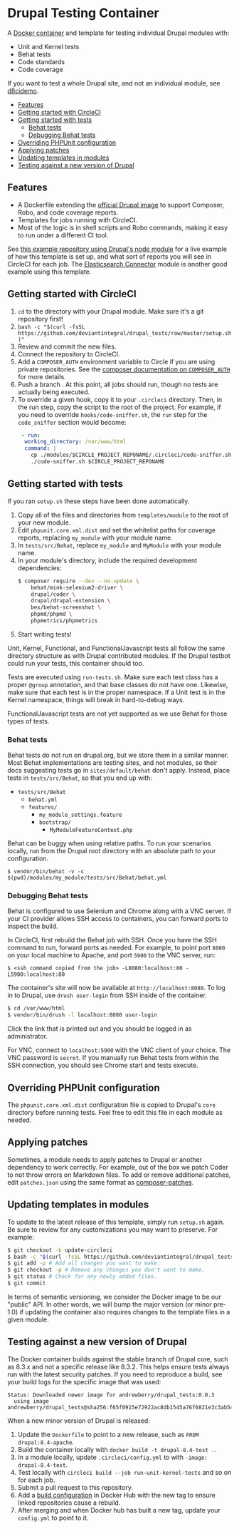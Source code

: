 # Drupal Testing Container

A [Docker container](https://hub.docker.com/r/andrewberry/drupal_tests/) and
template for testing individual Drupal modules with:

* Unit and Kernel tests
* Behat tests
* Code standards
* Code coverage

If you want to test a whole Drupal site, and not an individual module, see
[d8cidemo](https://github.com/juampynr/d8cidemo).

<!-- START doctoc generated TOC please keep comment here to allow auto update -->
<!-- DON'T EDIT THIS SECTION, INSTEAD RE-RUN doctoc TO UPDATE -->


- [Features](#features)
- [Getting started with CircleCI](#getting-started-with-circleci)
- [Getting started with tests](#getting-started-with-tests)
  - [Behat tests](#behat-tests)
  - [Debugging Behat tests](#debugging-behat-tests)
- [Overriding PHPUnit configuration](#overriding-phpunit-configuration)
- [Applying patches](#applying-patches)
- [Updating templates in modules](#updating-templates-in-modules)
- [Testing against a new version of Drupal](#testing-against-a-new-version-of-drupal)

<!-- END doctoc generated TOC please keep comment here to allow auto update -->

## Features

* A Dockerfile extending the
  [official Drupal image](https://hub.docker.com/_/drupal/) to support
  Composer, Robo, and code coverage reports.
* Templates for jobs running with CircleCI.
* Most of the logic is in shell scripts and Robo commands, making it easy to
  run under a different CI tool.

See
[this example repository using Drupal's node module](https://github.com/deviantintegral/drupal_tests_node_example)
for a live example of how this template is set up, and what sort of reports you
will see in CircleCI for each job. The
[Elasticsearch Connector](https://github.com/nodespark/elasticsearch_connector)
module is another good example using this template.

## Getting started with CircleCI

1. `cd` to the directory with your Drupal module. Make sure it's a git
   repository first!
1. `bash -c "$(curl -fsSL https://github.com/deviantintegral/drupal_tests/raw/master/setup.sh)"`
1. Review and commit the new files.
1. Connect the repository to CircleCI.
1. Add a `COMPOSER_AUTH` environment variable to Circle if you are using
   private repositories. See the [composer documentation on `COMPOSER_AUTH`](https://getcomposer.org/doc/03-cli.md#composer-auth)
   for more details.
1. Push a branch . At this point, all jobs should run, though no tests are
   actually being executed.
1. To override a given hook, copy it to your `.circleci` directory. Then, in
   the run step, copy the script to the root of the project. For example, if
   you need to override `hooks/code-sniffer.sh`, the `run` step for the
   `code_sniffer` section would become:
   ```yaml
    - run:
     working_directory: /var/www/html
     command: |
       cp ./modules/$CIRCLE_PROJECT_REPONAME/.circleci/code-sniffer.sh /var/www/html
       ./code-sniffer.sh $CIRCLE_PROJECT_REPONAME
    ```

## Getting started with tests

If you ran `setup.sh` these steps have been done automatically.

1. Copy all of the files and directories from `templates/module` to the root of
   your new module.
1. Edit `phpunit.core.xml.dist` and set the whitelist paths for coverage
   reports, replacing `my_module` with your module name.
1. In `tests/src/Behat`, replace `my_module` and `MyModule` with your module name.
1. In your module's directory, include the required development dependencies:
   ```sh
   $ composer require --dev --no-update \
       behat/mink-selenium2-driver \
       drupal/coder \
       drupal/drupal-extension \
       bex/behat-screenshot \
       phpmd/phpmd \
       phpmetrics/phpmetrics
   ```
1. Start writing tests!

Unit, Kernel, Functional, and FunctionalJavascript tests all follow the same
directory structure as with Drupal contributed modules. If the Drupal testbot
could run your tests, this container should too.

Tests are executed using `run-tests.sh`. Make sure each test class has a proper
`@group` annotation, and that base classes do not have one. Likewise, make sure
that each test is in the proper namespace. If a Unit test is in the Kernel
namespace, things will break in hard-to-debug ways.

FunctionalJavascript tests are not yet supported as we use Behat for those
types of tests.

### Behat tests

Behat tests do not run on drupal.org, but we store them in a similar manner.
Most Behat implementations are testing sites, and not modules, so their docs
suggesting tests go in `sites/default/behat` don't apply. Instead, place tests
in `tests/src/Behat`, so that you end up with:

* `tests/src/Behat`
  * `behat.yml`
  * `features/`
    * `my_module_settings.feature`
    * `bootstrap/`
      * `MyModuleFeatureContext.php`

Behat can be buggy when using relative paths. To run your scenarios locally,
run from the Drupal root directory with an absolute path to your configuration.

```
$ vendor/bin/behat -v -c $(pwd)/modules/my_module/tests/src/Behat/behat.yml
```

### Debugging Behat tests

Behat is configured to use Selenium and Chrome along with a VNC server. If your
CI provider allows SSH access to containers, you can forward ports to inspect
the build.

In CircleCI, first rebuild the Behat job with SSH. Once you have the SSH command
to run, forward ports as needed. For example, to point port `8080` on your local
machine to Apache, and port `5900` to the VNC server, run:

`$ <ssh command copied from the job> -L8080:localhost:80 -L5900:localhost:80`

The container's site will now be available at `http://localhost:8080`. To log
in to Drupal, use `drush user-login` from SSH inside of the container.

```sh
$ cd /var/www/html
$ vendor/bin/drush -l localhost:8080 user-login
```

Click the link that is printed out and you should be logged in as
administrator.

For VNC, connect to `localhost:5900` with the VNC client of your choice. The
VNC password is `secret`. If you manually run Behat tests from within the
SSH connection, you should see Chrome start and tests execute.

## Overriding PHPUnit configuration

The `phpunit.core.xml.dist` configuration file is copied to Drupal's `core`
directory before running tests. Feel free to edit this file in each module as
needed.

## Applying patches

Sometimes, a module needs to apply patches to Drupal or another dependency to
work correctly. For example, out of the box we patch Coder to not throw errors
on Markdown files. To add or remove additional patches, edit `patches.json`
using the same format as
[composer-patches](https://github.com/cweagans/composer-patches).

## Updating templates in modules

To update to the latest release of this template, simply run `setup.sh` again.
Be sure to review for any customizations you may want to preserve. For example:

```sh
$ git checkout -b update-circleci
$ bash -c "$(curl -fsSL https://github.com/deviantintegral/drupal_tests/raw/master/setup.sh)"
$ git add -p # Add all changes you want to make.
$ git checkout -p # Remove any changes you don't want to make.
$ git status # Check for any newly added files.
$ git commit
```

In terms of semantic versioning, we consider the Docker image to be our
"public" API. In other words, we will bump the major version (or minor pre-1.0)
if updating the container also requires changes to the template files in a
given module.

## Testing against a new version of Drupal

The Docker container builds against the stable branch of Drupal core, such as
8.3.x and not a specific release like 8.3.2. This helps ensure tests always run
with the latest security patches. If you need to reproduce a build, see your
build logs for the specific image that was used:

```
Status: Downloaded newer image for andrewberry/drupal_tests:0.0.3
  using image andrewberry/drupal_tests@sha256:f65f0915e72922ac8db1545a76f6821e3c3ab54256709a2e263069cf8fb0d4e2
```

When a new minor version of Drupal is released:

1. Update the `Dockerfile` to point to a new release, such as
   `FROM drupal:8.4-apache`.
1. Build the container locally with `docker build -t drupal-8.4-test .`.
1. In a module locally, update `.circleci/config.yml` to with
   `-image: drupal-8.4-test`.
1. Test locally with `circleci build --job run-unit-kernel-tests` and so on for
   each job.
1. Submit a pull request to this repository.
1. Add a
   [build configuration](https://hub.docker.com/r/andrewberry/drupal_tests/~/settings/automated-builds/)
   in Docker Hub with the new tag to ensure linked repositories cause a
   rebuild.
1. After merging and when Docker hub has built a new tag, update your
   `config.yml` to point to it.
